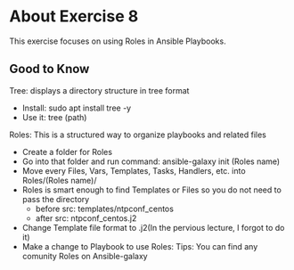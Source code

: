 # About Exercise 8
This exercise focuses on using Roles in Ansible Playbooks.

## Good to Know
Tree: displays a directory structure in tree format  
- Install: sudo apt install tree -y
- Use it: tree (path)

Roles: This is a structured way to organize playbooks and related files
- Create a folder for Roles
- Go into that folder and run command: ansible-galaxy init (Roles name)
- Move every Files, Vars, Templates, Tasks, Handlers, etc. into Roles/(Roles name)/
- Roles is smart enough to find Templates or Files so you do not need to pass the directory
  - before src: templates/ntpconf_centos
  - after  src: ntpconf_centos.j2
- Change Template file format to .j2(In the pervious lecture, I forgot to do it)
- Make a change to Playbook to use Roles: 
Tips: You can find any comunity Roles on Ansible-galaxy